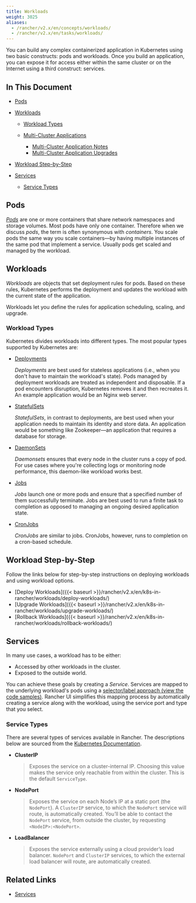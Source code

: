 ```yaml
---
title: Workloads
weight: 3025
aliases:
  - /rancher/v2.x/en/concepts/workloads/
  - /rancher/v2.x/en/tasks/workloads/
---
```


You can build any complex containerized application in Kubernetes using two basic constructs: pods and workloads. Once you build an application, you can expose it for access either within the same cluster or on the Internet using a third construct: services.

## In This Document

<!-- TOC -->

- [Pods](#pods)
- [Workloads](#workloads)

    - [Workload Types](#workload-types)
    - [Multi-Cluster Applications](#multi-cluster-applications)

        - [Multi-Cluster Application Notes](#multi-cluster-application-notes)
        - [Multi-Cluster Application Upgrades](#multi-cluster-application-upgrades)
- [Workload Step-by-Step](#workload-step-by-step)
- [Services](#services)

    - [Service Types](#service-types)

<!-- /TOC -->

## Pods

[_Pods_](https://kubernetes.io/docs/concepts/workloads/pods/pod-overview/) are one or more containers that share network namespaces and storage volumes. Most pods have only one container. Therefore when we discuss _pods_, the term is often synonymous with _containers_. You scale pods the same way you scale containers—by having multiple instances of the same pod that implement a service. Usually pods get scaled and managed by the workload.

## Workloads

_Workloads_ are objects that set deployment rules for pods. Based on these rules, Kubernetes performs the deployment and updates the workload with the current state of the application.

Workloads let you define the rules for application scheduling, scaling, and upgrade.

### Workload Types

Kubernetes divides workloads into different types. The most popular types supported by Kubernetes are:

- [Deployments](https://kubernetes.io/docs/concepts/workloads/controllers/deployment/)

    _Deployments_ are best used for stateless applications (i.e., when you don't have to maintain the workload's state). Pods managed by deployment workloads are treated as independent and disposable. If a pod encounters disruption, Kubernetes removes it and then recreates it. An example application would be an Nginx web server.

- [StatefulSets](https://kubernetes.io/docs/concepts/workloads/controllers/statefulset/)

    _StatefulSets_, in contrast to deployments, are best used when your application needs to maintain its identity and store data. An application would be something like Zookeeper—an application that requires a database for storage.

- [DaemonSets](https://kubernetes.io/docs/concepts/workloads/controllers/daemonset/)

    _Daemonsets_ ensures that every node in the cluster runs a copy of pod. For use cases where you're collecting logs or monitoring node performance, this daemon-like workload works best.

- [Jobs](https://kubernetes.io/docs/concepts/workloads/controllers/jobs-run-to-completion/)

    _Jobs_ launch one or more pods and ensure that a specified number of them successfully terminate. Jobs are best used to run a finite task to completion as opposed to managing an ongoing desired application state.

- [CronJobs](https://kubernetes.io/docs/concepts/workloads/controllers/cron-jobs/)

    _CronJobs_ are similar to jobs. CronJobs, however, runs to completion on a cron-based schedule.

## Workload Step-by-Step

Follow the links below for step-by-step instructions on deploying workloads and using workload options.

- [Deploy Workloads]({{< baseurl >}}/rancher/v2.x/en/k8s-in-rancher/workloads/deploy-workloads/)
- [Upgrade Workloads]({{< baseurl >}}/rancher/v2.x/en/k8s-in-rancher/workloads/upgrade-workloads/)
- [Rollback Workloads]({{< baseurl >}}/rancher/v2.x/en/k8s-in-rancher/workloads/rollback-workloads/)

## Services

In many use cases, a workload has to be either:

- Accessed by other workloads in the cluster.
- Exposed to the outside world.

You can achieve these goals by creating a _Service_. Services are mapped to the underlying workload's pods using a [selector/label approach (view the code samples)](https://kubernetes.io/docs/concepts/overview/working-with-objects/labels/#service-and-replicationcontroller). Rancher UI simplifies this mapping process by automatically creating a service along with the workload, using the service port and type that you select.

### Service Types

There are several types of services available in Rancher. The descriptions below are sourced from the [Kubernetes Documentation](https://kubernetes.io/docs/concepts/services-networking/service/#publishing-services-service-types).

- **ClusterIP**

    >Exposes the service on a cluster-internal IP. Choosing this value makes the service only reachable from within the cluster. This is the default `ServiceType`.

- **NodePort**

    >Exposes the service on each Node’s IP at a static port (the `NodePort`). A `ClusterIP` service, to which the `NodePort` service will route, is automatically created. You’ll be able to contact the `NodePort` service, from outside the cluster, by requesting `<NodeIP>:<NodePort>`.

- **LoadBalancer**

    >Exposes the service externally using a cloud provider’s load balancer. `NodePort` and `ClusterIP` services, to which the external load balancer will route, are automatically created.


## Related Links

- [Services](https://kubernetes.io/docs/concepts/services-networking/service/)
